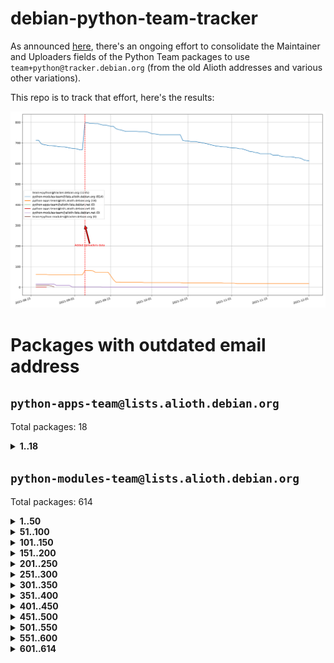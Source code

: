 # debian-python-team-tracker



As announced [here](https://lists.debian.org/debian-python/2021/08/msg00006.html), there's an ongoing effort to consolidate the Maintainer and Uploaders fields of the Python Team packages to use `team+python@tracker.debian.org` (from the old Alioth addresses and various other variations).



This repo is to track that effort, here's the results:



![Python team emails](images/python_team_emails.svg)


# Packages with outdated email address

## `python-apps-team@lists.alioth.debian.org`
Total packages: 18
<details>
<summary><b>1..18</b></summary>


| # | Package | Version |
| --- | --- | --- |
| 1 | [ctop](https://tracker.debian.org/ctop) | 1.0.0-2.1 |
| 2 | [cython](https://tracker.debian.org/cython) | 0.29.14-1 |
| 3 | [db2twitter](https://tracker.debian.org/db2twitter) | 0.6-1.1 |
| 4 | [dodgy](https://tracker.debian.org/dodgy) | 0.1.9-3 |
| 5 | [etm](https://tracker.debian.org/etm) | 3.2.30-1.1 |
| 6 | [firmware-microbit-micropython](https://tracker.debian.org/firmware-microbit-micropython) | 1.0.1-2 |
| 7 | [freealchemist](https://tracker.debian.org/freealchemist) | 0.5-1.1 |
| 8 | [kanboard-cli](https://tracker.debian.org/kanboard-cli) | 0.0.2-1.1 |
| 9 | [lightyears](https://tracker.debian.org/lightyears) | 1.4-2 |
| 10 | [muttdown](https://tracker.debian.org/muttdown) | 0.3.4-1 |
| 11 | [pelican](https://tracker.debian.org/pelican) | 4.0.1+dfsg-1.1 |
| 12 | [pipenv](https://tracker.debian.org/pipenv) | 11.9.0-1.1 |
| 13 | [prospector](https://tracker.debian.org/prospector) | 1.1.7-2 |
| 14 | [pybik](https://tracker.debian.org/pybik) | 3.0-3.1 |
| 15 | [retweet](https://tracker.debian.org/retweet) | 0.10-1.1 |
| 16 | [sen](https://tracker.debian.org/sen) | 0.6.1-0.1 |
| 17 | [sinntp](https://tracker.debian.org/sinntp) | 1.6-1.2 |
| 18 | [smem](https://tracker.debian.org/smem) | 1.5-1.1 |
</details>

## `python-modules-team@lists.alioth.debian.org`
Total packages: 614
<details>
<summary><b>1..50</b></summary>


| # | Package | Version |
| --- | --- | --- |
| 1 | [anorack](https://tracker.debian.org/anorack) | 0.2.7-1 |
| 2 | [anosql](https://tracker.debian.org/anosql) | 1.0.1-1 |
| 3 | [appdirs](https://tracker.debian.org/appdirs) | 1.4.4-1 |
| 4 | [asn1crypto](https://tracker.debian.org/asn1crypto) | 1.4.0-1 |
| 5 | [astral](https://tracker.debian.org/astral) | 1.6.1-2 |
| 6 | [authres](https://tracker.debian.org/authres) | 1.2.0-2 |
| 7 | [automat](https://tracker.debian.org/automat) | 20.2.0-1 |
| 8 | [azure-cosmos-table-python](https://tracker.debian.org/azure-cosmos-table-python) | 1.0.5+git20191025-5 |
| 9 | [bdist-nsi](https://tracker.debian.org/bdist-nsi) | 0.1.5-2 |
| 10 | [behave](https://tracker.debian.org/behave) | 1.2.6-3 |
| 11 | [bernhard](https://tracker.debian.org/bernhard) | 0.2.6-2 |
| 12 | [betamax](https://tracker.debian.org/betamax) | 0.8.1-2 |
| 13 | [bibtexparser](https://tracker.debian.org/bibtexparser) | 1.1.0+ds-3 |
| 14 | [binaryornot](https://tracker.debian.org/binaryornot) | 0.4.4+dfsg-4 |
| 15 | [bitstruct](https://tracker.debian.org/bitstruct) | 8.9.0-1 |
| 16 | [case](https://tracker.debian.org/case) | 1.5.3+dfsg-3 |
| 17 | [cerealizer](https://tracker.debian.org/cerealizer) | 0.8.1-3 |
| 18 | [chardet](https://tracker.debian.org/chardet) | 4.0.0-1 |
| 19 | [chargebee-python](https://tracker.debian.org/chargebee-python) | 1.6.6-1 |
| 20 | [chargebee2-python](https://tracker.debian.org/chargebee2-python) | 2.7.3-1 |
| 21 | [circuits](https://tracker.debian.org/circuits) | 3.1.0+ds1-2 |
| 22 | [codicefiscale](https://tracker.debian.org/codicefiscale) | 0.9+ds0-2 |
| 23 | [colorclass](https://tracker.debian.org/colorclass) | 2.2.0-2.1 |
| 24 | [colorspacious](https://tracker.debian.org/colorspacious) | 1.1.2-2 |
| 25 | [commonmark](https://tracker.debian.org/commonmark) | 0.9.1-3 |
| 26 | [constantly](https://tracker.debian.org/constantly) | 15.1.0-2 |
| 27 | [contextlib2](https://tracker.debian.org/contextlib2) | 0.6.0.post1-1 |
| 28 | [cookiecutter](https://tracker.debian.org/cookiecutter) | 1.7.3-1 |
| 29 | [coreapi](https://tracker.debian.org/coreapi) | 2.3.3-4 |
| 30 | [coreschema](https://tracker.debian.org/coreschema) | 0.0.4-3 |
| 31 | [cov-core](https://tracker.debian.org/cov-core) | 1.15.0-3 |
| 32 | [cppy](https://tracker.debian.org/cppy) | 1.1.0-2 |
| 33 | [cram](https://tracker.debian.org/cram) | 0.7-4 |
| 34 | [cssutils](https://tracker.debian.org/cssutils) | 1.0.2-3 |
| 35 | [d2to1](https://tracker.debian.org/d2to1) | 0.2.12-2 |
| 36 | [deap](https://tracker.debian.org/deap) | 1.3.1-2 |
| 37 | [debiancontributors](https://tracker.debian.org/debiancontributors) | 0.7.8-2 |
| 38 | [devpi-common](https://tracker.debian.org/devpi-common) | 3.2.2-1.1 |
| 39 | [django-ajax-selects](https://tracker.debian.org/django-ajax-selects) | 1.7.0-3 |
| 40 | [django-anymail](https://tracker.debian.org/django-anymail) | 7.1.0-1 |
| 41 | [django-bitfield](https://tracker.debian.org/django-bitfield) | 1.9.6-2 |
| 42 | [django-dirtyfields](https://tracker.debian.org/django-dirtyfields) | 1.3.1-2 |
| 43 | [django-downloadview](https://tracker.debian.org/django-downloadview) | 2.1.1-1 |
| 44 | [django-environ](https://tracker.debian.org/django-environ) | 0.4.4-2 |
| 45 | [django-filter](https://tracker.debian.org/django-filter) | 2.4.0-1 |
| 46 | [django-hvad](https://tracker.debian.org/django-hvad) | 1.8.0-1.1 |
| 47 | [django-impersonate](https://tracker.debian.org/django-impersonate) | 1.5-1 |
| 48 | [django-js-reverse](https://tracker.debian.org/django-js-reverse) | 0.7.3-1.1 |
| 49 | [django-macaddress](https://tracker.debian.org/django-macaddress) | 1.5.0-2 |
| 50 | [django-markupfield](https://tracker.debian.org/django-markupfield) | 2.0.0-1 |
</details>
<details>
<summary><b>51..100</b></summary>

| # | Package | Version |
| --- | --- | --- |
| 51 | [django-memoize](https://tracker.debian.org/django-memoize) | 2.2.0+dfsg-1 |
| 52 | [django-nose](https://tracker.debian.org/django-nose) | 1.4.6-2.1 |
| 53 | [django-notification](https://tracker.debian.org/django-notification) | 1.2.0-3 |
| 54 | [django-organizations](https://tracker.debian.org/django-organizations) | 1.1.2-1 |
| 55 | [django-pagination](https://tracker.debian.org/django-pagination) | 1.0.7-4 |
| 56 | [django-paintstore](https://tracker.debian.org/django-paintstore) | 0.2-4 |
| 57 | [django-picklefield](https://tracker.debian.org/django-picklefield) | 3.0.1-1 |
| 58 | [django-pipeline](https://tracker.debian.org/django-pipeline) | 1.6.14-3 |
| 59 | [django-q](https://tracker.debian.org/django-q) | 1.2.1-1 |
| 60 | [django-recurrence](https://tracker.debian.org/django-recurrence) | 1.10.3-1 |
| 61 | [django-redis-sessions](https://tracker.debian.org/django-redis-sessions) | 0.6.1-2 |
| 62 | [django-simple-redis-admin](https://tracker.debian.org/django-simple-redis-admin) | 1.4.0-2 |
| 63 | [django-stronghold](https://tracker.debian.org/django-stronghold) | 0.3.0+debian-2 |
| 64 | [django-webpack-loader](https://tracker.debian.org/django-webpack-loader) | 0.6.0-2 |
| 65 | [django-websocket-redis](https://tracker.debian.org/django-websocket-redis) | 0.4.7-2 |
| 66 | [django-wkhtmltopdf](https://tracker.debian.org/django-wkhtmltopdf) | 3.3.0-1 |
| 67 | [django-xmlrpc](https://tracker.debian.org/django-xmlrpc) | 0.1.8-2 |
| 68 | [djangorestframework-api-key](https://tracker.debian.org/djangorestframework-api-key) | 2.0.0-2 |
| 69 | [dkimpy](https://tracker.debian.org/dkimpy) | 1.0.5-1 |
| 70 | [dnsdiag](https://tracker.debian.org/dnsdiag) | 1.7.0-1.1 |
| 71 | [dockerpty](https://tracker.debian.org/dockerpty) | 0.4.1-2 |
| 72 | [dominate](https://tracker.debian.org/dominate) | 2.3.1-2 |
| 73 | [drf-generators](https://tracker.debian.org/drf-generators) | 0.5.0-1 |
| 74 | [elasticsearch-curator](https://tracker.debian.org/elasticsearch-curator) | 5.8.1-1 |
| 75 | [entrypoints](https://tracker.debian.org/entrypoints) | 0.3-3 |
| 76 | [enum34](https://tracker.debian.org/enum34) | 1.1.6-4 |
| 77 | [enzyme](https://tracker.debian.org/enzyme) | 0.4.1-2 |
| 78 | [exam](https://tracker.debian.org/exam) | 0.10.5-3 |
| 79 | [factory-boy](https://tracker.debian.org/factory-boy) | 2.11.1-3 |
| 80 | [faker](https://tracker.debian.org/faker) | 0.9.3-0.1 |
| 81 | [fakesleep](https://tracker.debian.org/fakesleep) | 0.1-2 |
| 82 | [fastchunking](https://tracker.debian.org/fastchunking) | 0.0.3-2 |
| 83 | [feedgenerator](https://tracker.debian.org/feedgenerator) | 1.9-2 |
| 84 | [flake8-polyfill](https://tracker.debian.org/flake8-polyfill) | 1.0.2-2 |
| 85 | [flask-api](https://tracker.debian.org/flask-api) | 1.1+dfsg-1.1 |
| 86 | [flask-babelex](https://tracker.debian.org/flask-babelex) | 0.9.4-1 |
| 87 | [flask-bcrypt](https://tracker.debian.org/flask-bcrypt) | 0.7.1-2 |
| 88 | [flask-compress](https://tracker.debian.org/flask-compress) | 1.4.0-3 |
| 89 | [flask-gravatar](https://tracker.debian.org/flask-gravatar) | 0.4.2-2 |
| 90 | [flask-htmlmin](https://tracker.debian.org/flask-htmlmin) | 1.3.2-2 |
| 91 | [flask-ldapconn](https://tracker.debian.org/flask-ldapconn) | 0.7.2-1.1 |
| 92 | [flask-limiter](https://tracker.debian.org/flask-limiter) | 1.0.1-2 |
| 93 | [flask-login](https://tracker.debian.org/flask-login) | 0.5.0-1 |
| 94 | [flask-mail](https://tracker.debian.org/flask-mail) | 0.9.1+dfsg1-1.1 |
| 95 | [flask-mongoengine](https://tracker.debian.org/flask-mongoengine) | 0.9.3-4 |
| 96 | [flask-multistatic](https://tracker.debian.org/flask-multistatic) | 1.0-2 |
| 97 | [flask-paranoid](https://tracker.debian.org/flask-paranoid) | 0.2.0-3.1 |
| 98 | [flask-script](https://tracker.debian.org/flask-script) | 2.0.6-2 |
| 99 | [flask-silk](https://tracker.debian.org/flask-silk) | 0.2-18 |
| 100 | [flask-wtf](https://tracker.debian.org/flask-wtf) | 0.14.3-1 |
</details>
<details>
<summary><b>101..150</b></summary>

| # | Package | Version |
| --- | --- | --- |
| 101 | [flufl.bounce](https://tracker.debian.org/flufl.bounce) | 3.0.1-1 |
| 102 | [flufl.enum](https://tracker.debian.org/flufl.enum) | 4.1.1-3 |
| 103 | [flufl.i18n](https://tracker.debian.org/flufl.i18n) | 3.0.1-1 |
| 104 | [flufl.lock](https://tracker.debian.org/flufl.lock) | 5.0.1-1 |
| 105 | [flufl.password](https://tracker.debian.org/flufl.password) | 1.3-3 |
| 106 | [flufl.testing](https://tracker.debian.org/flufl.testing) | 0.7-2 |
| 107 | [gerritlib](https://tracker.debian.org/gerritlib) | 0.8.0-2 |
| 108 | [gmplot](https://tracker.debian.org/gmplot) | 1.2.0-2 |
| 109 | [gtextfsm](https://tracker.debian.org/gtextfsm) | 1.1.0-2 |
| 110 | [gtts](https://tracker.debian.org/gtts) | 2.0.3-1 |
| 111 | [gtts-token](https://tracker.debian.org/gtts-token) | 1.1.3-1 |
| 112 | [guzzle-sphinx-theme](https://tracker.debian.org/guzzle-sphinx-theme) | 0.7.11-5 |
| 113 | [hachoir](https://tracker.debian.org/hachoir) | 3.1.0+dfsg-3 |
| 114 | [haproxy-log-analysis](https://tracker.debian.org/haproxy-log-analysis) | 2.0~b0-2 |
| 115 | [heapdict](https://tracker.debian.org/heapdict) | 1.0.1-1 |
| 116 | [hiro](https://tracker.debian.org/hiro) | 0.5-2 |
| 117 | [hypothesis-auto](https://tracker.debian.org/hypothesis-auto) | 1.1.4-2 |
| 118 | [importmagic](https://tracker.debian.org/importmagic) | 0.1.7-2 |
| 119 | [inflection](https://tracker.debian.org/inflection) | 0.3.1-2 |
| 120 | [isodate](https://tracker.debian.org/isodate) | 0.6.0-2 |
| 121 | [jaraco.itertools](https://tracker.debian.org/jaraco.itertools) | 2.0.1-4 |
| 122 | [javaproperties](https://tracker.debian.org/javaproperties) | 0.7.0-1 |
| 123 | [jpylyzer](https://tracker.debian.org/jpylyzer) | 2.0.0-3 |
| 124 | [json-tricks](https://tracker.debian.org/json-tricks) | 3.11.0-2 |
| 125 | [jsonhyperschema-codec](https://tracker.debian.org/jsonhyperschema-codec) | 1.0.3-2 |
| 126 | [junos-eznc](https://tracker.debian.org/junos-eznc) | 2.1.7-3 |
| 127 | [jupyter-sphinx-theme](https://tracker.debian.org/jupyter-sphinx-theme) | 0.0.6+ds1-10 |
| 128 | [kitchen](https://tracker.debian.org/kitchen) | 1.2.6-2 |
| 129 | [kivy](https://tracker.debian.org/kivy) | 1.11.0-2 |
| 130 | [lazr.delegates](https://tracker.debian.org/lazr.delegates) | 2.0.3-2 |
| 131 | [lazr.smtptest](https://tracker.debian.org/lazr.smtptest) | 2.0.3-2 |
| 132 | [lexicon](https://tracker.debian.org/lexicon) | 3.3.17-1 |
| 133 | [libthumbor](https://tracker.debian.org/libthumbor) | 1.3.3-2 |
| 134 | [logilab-constraint](https://tracker.debian.org/logilab-constraint) | 0.6.0-2 |
| 135 | [mako](https://tracker.debian.org/mako) | 1.1.3+ds1-2 |
| 136 | [manuel](https://tracker.debian.org/manuel) | 1.10.1-2 |
| 137 | [markupsafe](https://tracker.debian.org/markupsafe) | 1.1.1-1 |
| 138 | [mercurial-extension-utils](https://tracker.debian.org/mercurial-extension-utils) | 1.5.1-1 |
| 139 | [mercurial-extension-utils](https://tracker.debian.org/mercurial-extension-utils) | 1.5.1-3 |
| 140 | [mercurial-keyring](https://tracker.debian.org/mercurial-keyring) | 1.3.1-3 |
| 141 | [microsoft-authentication-extensions-for-python](https://tracker.debian.org/microsoft-authentication-extensions-for-python) | 0.3.0-1 |
| 142 | [milksnake](https://tracker.debian.org/milksnake) | 0.1.5-1 |
| 143 | [mimerender](https://tracker.debian.org/mimerender) | 0.6.0-2 |
| 144 | [mmllib](https://tracker.debian.org/mmllib) | 0.3.0.post1-2 |
| 145 | [mockldap](https://tracker.debian.org/mockldap) | 0.3.0-4 |
| 146 | [modernize](https://tracker.debian.org/modernize) | 0.7-2 |
| 147 | [moksha.common](https://tracker.debian.org/moksha.common) | 1.2.5-4 |
| 148 | [mrtparse](https://tracker.debian.org/mrtparse) | 1.6-2 |
| 149 | [musicbrainzngs](https://tracker.debian.org/musicbrainzngs) | 0.7.1-2 |
| 150 | [mutagen](https://tracker.debian.org/mutagen) | 1.45.1-2 |
</details>
<details>
<summary><b>151..200</b></summary>

| # | Package | Version |
| --- | --- | --- |
| 151 | [mwic](https://tracker.debian.org/mwic) | 0.7.8-1 |
| 152 | [mysql-connector-python](https://tracker.debian.org/mysql-connector-python) | 8.0.15-2 |
| 153 | [nb2plots](https://tracker.debian.org/nb2plots) | 0.6-2 |
| 154 | [netmiko](https://tracker.debian.org/netmiko) | 2.4.2-1 |
| 155 | [networkx](https://tracker.debian.org/networkx) | 2.5+ds-2 |
| 156 | [nose](https://tracker.debian.org/nose) | 1.3.7-6 |
| 157 | [nose2](https://tracker.debian.org/nose2) | 0.9.2-1 |
| 158 | [nose2-cov](https://tracker.debian.org/nose2-cov) | 1.0a4-3 |
| 159 | [ntplib](https://tracker.debian.org/ntplib) | 0.3.3-2 |
| 160 | [numpy-stl](https://tracker.debian.org/numpy-stl) | 2.9.0-1 |
| 161 | [numpydoc](https://tracker.debian.org/numpydoc) | 1.1.0-3 |
| 162 | [obsub](https://tracker.debian.org/obsub) | 0.2-4 |
| 163 | [okasha](https://tracker.debian.org/okasha) | 0.2.4-4 |
| 164 | [overpass](https://tracker.debian.org/overpass) | 0.7-1 |
| 165 | [pastescript](https://tracker.debian.org/pastescript) | 2.0.2-4 |
| 166 | [pcapy](https://tracker.debian.org/pcapy) | 0.11.4-2 |
| 167 | [pdfkit](https://tracker.debian.org/pdfkit) | 0.6.1-2 |
| 168 | [pep8](https://tracker.debian.org/pep8) | 1.7.1-9 |
| 169 | [pep8-naming](https://tracker.debian.org/pep8-naming) | 0.10.0-1 |
| 170 | [pg8000](https://tracker.debian.org/pg8000) | 1.10.6-2 |
| 171 | [pidcat](https://tracker.debian.org/pidcat) | 2.1.0-4 |
| 172 | [pilkit](https://tracker.debian.org/pilkit) | 2.0-3 |
| 173 | [plastex](https://tracker.debian.org/plastex) | 2.1-2 |
| 174 | [ply](https://tracker.debian.org/ply) | 3.11-4 |
| 175 | [portio](https://tracker.debian.org/portio) | 0.5-4 |
| 176 | [postgresfixture](https://tracker.debian.org/postgresfixture) | 0.4.2-1 |
| 177 | [power](https://tracker.debian.org/power) | 1.4+dfsg-4 |
| 178 | [pprintpp](https://tracker.debian.org/pprintpp) | 0.4.0-2 |
| 179 | [preggy](https://tracker.debian.org/preggy) | 1.4.4-1 |
| 180 | [prettytable](https://tracker.debian.org/prettytable) | 0.7.2-5 |
| 181 | [proxmoxer](https://tracker.debian.org/proxmoxer) | 1.0.3-2 |
| 182 | [ptable](https://tracker.debian.org/ptable) | 0.9.2-2 |
| 183 | [py-macaroon-bakery](https://tracker.debian.org/py-macaroon-bakery) | 1.3.1-1 |
| 184 | [py-radix](https://tracker.debian.org/py-radix) | 0.10.0-3 |
| 185 | [py3dns](https://tracker.debian.org/py3dns) | 3.2.1-1 |
| 186 | [pyasn1](https://tracker.debian.org/pyasn1) | 0.4.8-1 |
| 187 | [pybindgen](https://tracker.debian.org/pybindgen) | 0.20.0+dfsg1-2 |
| 188 | [pycairo](https://tracker.debian.org/pycairo) | 1.16.2-3 |
| 189 | [pycairo](https://tracker.debian.org/pycairo) | 1.16.2-4 |
| 190 | [pycallgraph](https://tracker.debian.org/pycallgraph) | 1.1.3-1.2 |
| 191 | [pycifrw](https://tracker.debian.org/pycifrw) | 4.4-2 |
| 192 | [pyclamd](https://tracker.debian.org/pyclamd) | 0.4.0-2 |
| 193 | [pycodestyle](https://tracker.debian.org/pycodestyle) | 2.6.0-1 |
| 194 | [pycparser](https://tracker.debian.org/pycparser) | 2.20-3 |
| 195 | [pycxx](https://tracker.debian.org/pycxx) | 7.1.4-0.2 |
| 196 | [pydbus](https://tracker.debian.org/pydbus) | 0.6.0-4 |
| 197 | [pydenticon](https://tracker.debian.org/pydenticon) | 0.3.1-2 |
| 198 | [pydispatcher](https://tracker.debian.org/pydispatcher) | 2.0.5-2 |
| 199 | [pydle](https://tracker.debian.org/pydle) | 0.9.4-2 |
| 200 | [pyeapi](https://tracker.debian.org/pyeapi) | 0.8.1-2 |
</details>
<details>
<summary><b>201..250</b></summary>

| # | Package | Version |
| --- | --- | --- |
| 201 | [pyee](https://tracker.debian.org/pyee) | 7.0.2-1 |
| 202 | [pyenchant](https://tracker.debian.org/pyenchant) | 3.2.0-1 |
| 203 | [pyfg](https://tracker.debian.org/pyfg) | 0.50-2 |
| 204 | [pyfiglet](https://tracker.debian.org/pyfiglet) | 0.8.0+dfsg-1 |
| 205 | [pyfribidi](https://tracker.debian.org/pyfribidi) | 0.12.0+repack-7 |
| 206 | [pygame](https://tracker.debian.org/pygame) | 1.9.6+dfsg-2 |
| 207 | [pygeoif](https://tracker.debian.org/pygeoif) | 0.7-2 |
| 208 | [pygments](https://tracker.debian.org/pygments) | 2.3.1+dfsg-3 |
| 209 | [pygtail](https://tracker.debian.org/pygtail) | 0.6.1-2 |
| 210 | [pygtkspellcheck](https://tracker.debian.org/pygtkspellcheck) | 4.0.5-2 |
| 211 | [pyhamcrest](https://tracker.debian.org/pyhamcrest) | 1.9.0-3 |
| 212 | [pyinotify](https://tracker.debian.org/pyinotify) | 0.9.6-1.3 |
| 213 | [pyiosxr](https://tracker.debian.org/pyiosxr) | 0.52-1.1 |
| 214 | [pyjavaproperties](https://tracker.debian.org/pyjavaproperties) | 0.7-2 |
| 215 | [pyjokes](https://tracker.debian.org/pyjokes) | 0.5.0-3 |
| 216 | [pykcs11](https://tracker.debian.org/pykcs11) | 1.5.10-1 |
| 217 | [pylama](https://tracker.debian.org/pylama) | 7.4.3-3 |
| 218 | [pylibmc](https://tracker.debian.org/pylibmc) | 1.5.2-3 |
| 219 | [pylint-celery](https://tracker.debian.org/pylint-celery) | 0.3-5 |
| 220 | [pylint-common](https://tracker.debian.org/pylint-common) | 0.2.5-4 |
| 221 | [pylint-django](https://tracker.debian.org/pylint-django) | 2.0.13-1 |
| 222 | [pylint-flask](https://tracker.debian.org/pylint-flask) | 0.5-4 |
| 223 | [pylint-plugin-utils](https://tracker.debian.org/pylint-plugin-utils) | 0.6-1 |
| 224 | [pymacs](https://tracker.debian.org/pymacs) | 0.25-3 |
| 225 | [pymodbus](https://tracker.debian.org/pymodbus) | 2.1.0+dfsg-2 |
| 226 | [pynag](https://tracker.debian.org/pynag) | 1.1.2+dfsg-2 |
| 227 | [pynliner](https://tracker.debian.org/pynliner) | 0.8.0-2 |
| 228 | [pyopengl](https://tracker.debian.org/pyopengl) | 3.1.5+dfsg-1 |
| 229 | [pyparsing](https://tracker.debian.org/pyparsing) | 2.4.7-1 |
| 230 | [pyphen](https://tracker.debian.org/pyphen) | 0.9.5-3 |
| 231 | [pyprind](https://tracker.debian.org/pyprind) | 2.11.2-2 |
| 232 | [pyquery](https://tracker.debian.org/pyquery) | 1.2.9-4 |
| 233 | [pyrad](https://tracker.debian.org/pyrad) | 2.1-2 |
| 234 | [pyrsistent](https://tracker.debian.org/pyrsistent) | 0.15.5-1 |
| 235 | [pysimplesoap](https://tracker.debian.org/pysimplesoap) | 1.16.2-3 |
| 236 | [pysmi](https://tracker.debian.org/pysmi) | 0.3.2-2 |
| 237 | [pysodium](https://tracker.debian.org/pysodium) | 0.7.0-2 |
| 238 | [pyspf](https://tracker.debian.org/pyspf) | 2.0.14-2 |
| 239 | [pysrt](https://tracker.debian.org/pysrt) | 1.0.1-2 |
| 240 | [pyssim](https://tracker.debian.org/pyssim) | 0.2-2 |
| 241 | [pytaglib](https://tracker.debian.org/pytaglib) | 0.3.6+dfsg-2 |
| 242 | [pytds](https://tracker.debian.org/pytds) | 1.10.0-1 |
| 243 | [pytest-arraydiff](https://tracker.debian.org/pytest-arraydiff) | 0.3-1 |
| 244 | [pytest-bdd](https://tracker.debian.org/pytest-bdd) | 3.2.1-1 |
| 245 | [pytest-cookies](https://tracker.debian.org/pytest-cookies) | 0.4.0-1 |
| 246 | [pytest-django](https://tracker.debian.org/pytest-django) | 3.5.1-1 |
| 247 | [pytest-expect](https://tracker.debian.org/pytest-expect) | 1.1.0-2 |
| 248 | [pytest-forked](https://tracker.debian.org/pytest-forked) | 1.3.0-1 |
| 249 | [pytest-httpbin](https://tracker.debian.org/pytest-httpbin) | 1.0.0-2 |
| 250 | [pytest-instafail](https://tracker.debian.org/pytest-instafail) | 0.4.2-1 |
</details>
<details>
<summary><b>251..300</b></summary>

| # | Package | Version |
| --- | --- | --- |
| 251 | [pytest-remotedata](https://tracker.debian.org/pytest-remotedata) | 0.3.2-1 |
| 252 | [pytest-runner](https://tracker.debian.org/pytest-runner) | 2.11.1-1.2 |
| 253 | [pytest-sugar](https://tracker.debian.org/pytest-sugar) | 0.9.4-1 |
| 254 | [pytest-tornado](https://tracker.debian.org/pytest-tornado) | 0.8.1-1 |
| 255 | [pytest-vcr](https://tracker.debian.org/pytest-vcr) | 1.0.2-2 |
| 256 | [python-activipy](https://tracker.debian.org/python-activipy) | 0.1-7 |
| 257 | [python-adal](https://tracker.debian.org/python-adal) | 1.2.2-1 |
| 258 | [python-agate-excel](https://tracker.debian.org/python-agate-excel) | 0.2.3-1 |
| 259 | [python-aiohttp-session](https://tracker.debian.org/python-aiohttp-session) | 2.9.0-2 |
| 260 | [python-aioinflux](https://tracker.debian.org/python-aioinflux) | 0.9.0-2 |
| 261 | [python-aiomeasures](https://tracker.debian.org/python-aiomeasures) | 0.5.14-3 |
| 262 | [python-amqplib](https://tracker.debian.org/python-amqplib) | 1.0.2-2 |
| 263 | [python-apptools](https://tracker.debian.org/python-apptools) | 4.5.0-1.1 |
| 264 | [python-aptly](https://tracker.debian.org/python-aptly) | 0.12.10-2 |
| 265 | [python-args](https://tracker.debian.org/python-args) | 0.1.0-3 |
| 266 | [python-arpy](https://tracker.debian.org/python-arpy) | 1.1.1-4 |
| 267 | [python-astor](https://tracker.debian.org/python-astor) | 0.8.1-1 |
| 268 | [python-base58](https://tracker.debian.org/python-base58) | 1.0.3-1.1 |
| 269 | [python-bcdoc](https://tracker.debian.org/python-bcdoc) | 0.16.0-2 |
| 270 | [python-bioblend](https://tracker.debian.org/python-bioblend) | 0.7.0-3 |
| 271 | [python-bitbucket-api](https://tracker.debian.org/python-bitbucket-api) | 0.5.0-3 |
| 272 | [python-box](https://tracker.debian.org/python-box) | 3.4.6-2 |
| 273 | [python-btrees](https://tracker.debian.org/python-btrees) | 4.3.1-2 |
| 274 | [python-cachecontrol](https://tracker.debian.org/python-cachecontrol) | 0.12.6-1 |
| 275 | [python-can](https://tracker.debian.org/python-can) | 3.3.2.final~github-2 |
| 276 | [python-cement](https://tracker.debian.org/python-cement) | 2.10.0-2 |
| 277 | [python-cerberus](https://tracker.debian.org/python-cerberus) | 1.3.2-1 |
| 278 | [python-click-log](https://tracker.debian.org/python-click-log) | 0.2.1-2 |
| 279 | [python-clint](https://tracker.debian.org/python-clint) | 0.5.1-3 |
| 280 | [python-cluster](https://tracker.debian.org/python-cluster) | 1.3.3-3 |
| 281 | [python-cmarkgfm](https://tracker.debian.org/python-cmarkgfm) | 0.4.2-1 |
| 282 | [python-coloredlogs](https://tracker.debian.org/python-coloredlogs) | 7.3-2 |
| 283 | [python-colour](https://tracker.debian.org/python-colour) | 0.1.5-2 |
| 284 | [python-commentjson](https://tracker.debian.org/python-commentjson) | 0.8.3-2 |
| 285 | [python-consul](https://tracker.debian.org/python-consul) | 0.7.1-1.1 |
| 286 | [python-cookies](https://tracker.debian.org/python-cookies) | 2.2.1-3 |
| 287 | [python-cpuinfo](https://tracker.debian.org/python-cpuinfo) | 5.0.0-2 |
| 288 | [python-crcmod](https://tracker.debian.org/python-crcmod) | 1.7+dfsg-2 |
| 289 | [python-cs](https://tracker.debian.org/python-cs) | 2.7.1-1 |
| 290 | [python-cssselect2](https://tracker.debian.org/python-cssselect2) | 0.3.0-1 |
| 291 | [python-dbfread](https://tracker.debian.org/python-dbfread) | 2.0.7-3 |
| 292 | [python-decorator](https://tracker.debian.org/python-decorator) | 4.4.2-2 |
| 293 | [python-demjson](https://tracker.debian.org/python-demjson) | 2.2.4-5 |
| 294 | [python-diaspy](https://tracker.debian.org/python-diaspy) | 0.6.0-2 |
| 295 | [python-dict2xml](https://tracker.debian.org/python-dict2xml) | 1.7.0-1 |
| 296 | [python-dictobj](https://tracker.debian.org/python-dictobj) | 0.4-4 |
| 297 | [python-distro](https://tracker.debian.org/python-distro) | 1.5.0-1 |
| 298 | [python-distutils-extra](https://tracker.debian.org/python-distutils-extra) | 2.45 |
| 299 | [python-django-casclient](https://tracker.debian.org/python-django-casclient) | 1.5.3-1 |
| 300 | [python-django-dbconn-retry](https://tracker.debian.org/python-django-dbconn-retry) | 0.1.5-1.1 |
</details>
<details>
<summary><b>301..350</b></summary>

| # | Package | Version |
| --- | --- | --- |
| 301 | [python-django-etcd-settings](https://tracker.debian.org/python-django-etcd-settings) | 0.1.13+dfsg-3 |
| 302 | [python-django-gravatar2](https://tracker.debian.org/python-django-gravatar2) | 1.4.4-2 |
| 303 | [python-django-jsonfield](https://tracker.debian.org/python-django-jsonfield) | 1.4.0-2 |
| 304 | [python-django-push-notifications](https://tracker.debian.org/python-django-push-notifications) | 1.4.1-1 |
| 305 | [python-django-simple-history](https://tracker.debian.org/python-django-simple-history) | 2.7.0-1.1 |
| 306 | [python-django-split-settings](https://tracker.debian.org/python-django-split-settings) | 0.3.0-2 |
| 307 | [python-dnslib](https://tracker.debian.org/python-dnslib) | 0.9.14-1 |
| 308 | [python-docutils](https://tracker.debian.org/python-docutils) | 0.16+dfsg-2 |
| 309 | [python-doubleratchet](https://tracker.debian.org/python-doubleratchet) | 0.6.0-2 |
| 310 | [python-dpkt](https://tracker.debian.org/python-dpkt) | 1.9.2-2 |
| 311 | [python-easywebdav](https://tracker.debian.org/python-easywebdav) | 1.2.0-8 |
| 312 | [python-envisage](https://tracker.debian.org/python-envisage) | 4.9.0-2.1 |
| 313 | [python-envparse](https://tracker.debian.org/python-envparse) | 0.2.0-2 |
| 314 | [python-envs](https://tracker.debian.org/python-envs) | 1.2.6-1.1 |
| 315 | [python-epc](https://tracker.debian.org/python-epc) | 0.0.5-3 |
| 316 | [python-etcd](https://tracker.debian.org/python-etcd) | 0.4.5-2 |
| 317 | [python-ethtool](https://tracker.debian.org/python-ethtool) | 0.14-3 |
| 318 | [python-ewmh](https://tracker.debian.org/python-ewmh) | 0.1.6-2 |
| 319 | [python-exchangelib](https://tracker.debian.org/python-exchangelib) | 3.2.0-1 |
| 320 | [python-exotel](https://tracker.debian.org/python-exotel) | 0.1.5-2 |
| 321 | [python-fastimport](https://tracker.debian.org/python-fastimport) | 0.9.8-5 |
| 322 | [python-feather-format](https://tracker.debian.org/python-feather-format) | 0.3.1+dfsg1-4 |
| 323 | [python-flaky](https://tracker.debian.org/python-flaky) | 3.7.0-1 |
| 324 | [python-flask-marshmallow](https://tracker.debian.org/python-flask-marshmallow) | 0.10.1-4 |
| 325 | [python-flask-seeder](https://tracker.debian.org/python-flask-seeder) | 0.1~a2-2 |
| 326 | [python-ftputil](https://tracker.debian.org/python-ftputil) | 3.4-3 |
| 327 | [python-genty](https://tracker.debian.org/python-genty) | 1.3.2-1 |
| 328 | [python-geoip](https://tracker.debian.org/python-geoip) | 1.3.2-3 |
| 329 | [python-geoip2](https://tracker.debian.org/python-geoip2) | 2.9.0+dfsg1-2 |
| 330 | [python-getdns](https://tracker.debian.org/python-getdns) | 1.0.0~b1-2 |
| 331 | [python-gflags](https://tracker.debian.org/python-gflags) | 1.5.1-7 |
| 332 | [python-glob2](https://tracker.debian.org/python-glob2) | 0.5-3 |
| 333 | [python-guizero](https://tracker.debian.org/python-guizero) | 1.1.0+dfsg1-2 |
| 334 | [python-hashids](https://tracker.debian.org/python-hashids) | 1.3.1-1 |
| 335 | [python-hidapi](https://tracker.debian.org/python-hidapi) | 0.9.0.post3-2 |
| 336 | [python-hiredis](https://tracker.debian.org/python-hiredis) | 1.0.1-1 |
| 337 | [python-hpilo](https://tracker.debian.org/python-hpilo) | 4.3-3 |
| 338 | [python-html2text](https://tracker.debian.org/python-html2text) | 2020.1.16-1 |
| 339 | [python-http-parser](https://tracker.debian.org/python-http-parser) | 0.9.0-1 |
| 340 | [python-httptools](https://tracker.debian.org/python-httptools) | 0.1.1-1 |
| 341 | [python-icalendar](https://tracker.debian.org/python-icalendar) | 4.0.3-4 |
| 342 | [python-idna](https://tracker.debian.org/python-idna) | 2.10-1 |
| 343 | [python-iniparse](https://tracker.debian.org/python-iniparse) | 0.4-3 |
| 344 | [python-ipaddr](https://tracker.debian.org/python-ipaddr) | 2.2.0-4 |
| 345 | [python-ipaddress](https://tracker.debian.org/python-ipaddress) | 1.0.23-1 |
| 346 | [python-ipfix](https://tracker.debian.org/python-ipfix) | 0.9.7-2 |
| 347 | [python-irodsclient](https://tracker.debian.org/python-irodsclient) | 0.8.1-2 |
| 348 | [python-isc-dhcp-leases](https://tracker.debian.org/python-isc-dhcp-leases) | 0.9.1-2 |
| 349 | [python-iso3166](https://tracker.debian.org/python-iso3166) | 0.8.git20170319-2 |
| 350 | [python-isoweek](https://tracker.debian.org/python-isoweek) | 1.3.3-3 |
</details>
<details>
<summary><b>351..400</b></summary>

| # | Package | Version |
| --- | --- | --- |
| 351 | [python-jmespath](https://tracker.debian.org/python-jmespath) | 0.10.0-1 |
| 352 | [python-jsonrpc](https://tracker.debian.org/python-jsonrpc) | 1.13.0-1 |
| 353 | [python-junit-xml](https://tracker.debian.org/python-junit-xml) | 1.9-1 |
| 354 | [python-kanboard](https://tracker.debian.org/python-kanboard) | 1.0.1-1.1 |
| 355 | [python-keyring](https://tracker.debian.org/python-keyring) | 18.0.1-2 |
| 356 | [python-langdetect](https://tracker.debian.org/python-langdetect) | 1.0.7-4 |
| 357 | [python-ldap](https://tracker.debian.org/python-ldap) | 3.2.0-4 |
| 358 | [python-ldapdomaindump](https://tracker.debian.org/python-ldapdomaindump) | 0.9.3-1 |
| 359 | [python-libguess](https://tracker.debian.org/python-libguess) | 1.1-4 |
| 360 | [python-logfury](https://tracker.debian.org/python-logfury) | 0.1.2-4 |
| 361 | [python-lupa](https://tracker.debian.org/python-lupa) | 1.9+dfsg-1 |
| 362 | [python-mailer](https://tracker.debian.org/python-mailer) | 0.8.1-4 |
| 363 | [python-mastodon](https://tracker.debian.org/python-mastodon) | 1.5.1-1 |
| 364 | [python-mbed-host-tests](https://tracker.debian.org/python-mbed-host-tests) | 1.4.4-3 |
| 365 | [python-mbed-ls](https://tracker.debian.org/python-mbed-ls) | 1.6.2+dfsg-3 |
| 366 | [python-mccabe](https://tracker.debian.org/python-mccabe) | 0.6.1-3 |
| 367 | [python-measurement](https://tracker.debian.org/python-measurement) | 2.0.1-2 |
| 368 | [python-mechanize](https://tracker.debian.org/python-mechanize) | 1:0.4.5-2 |
| 369 | [python-meld3](https://tracker.debian.org/python-meld3) | 1.0.2-3 |
| 370 | [python-mnemonic](https://tracker.debian.org/python-mnemonic) | 0.19-1 |
| 371 | [python-model-mommy](https://tracker.debian.org/python-model-mommy) | 1.6.0-2 |
| 372 | [python-morris](https://tracker.debian.org/python-morris) | 1.2-2 |
| 373 | [python-mpegdash](https://tracker.debian.org/python-mpegdash) | 0.2.0-1 |
| 374 | [python-msrestazure](https://tracker.debian.org/python-msrestazure) | 0.6.2-1 |
| 375 | [python-multidict](https://tracker.debian.org/python-multidict) | 5.1.0-1 |
| 376 | [python-munch](https://tracker.debian.org/python-munch) | 2.3.2-2 |
| 377 | [python-murmurhash](https://tracker.debian.org/python-murmurhash) | 1.0.2-1 |
| 378 | [python-nacl](https://tracker.debian.org/python-nacl) | 1.4.0-1 |
| 379 | [python-nine](https://tracker.debian.org/python-nine) | 1.1.0-1 |
| 380 | [python-noise](https://tracker.debian.org/python-noise) | 1.2.3-3 |
| 381 | [python-notify2](https://tracker.debian.org/python-notify2) | 0.3-4 |
| 382 | [python-ntlm-auth](https://tracker.debian.org/python-ntlm-auth) | 1.4.0-1 |
| 383 | [python-oauth](https://tracker.debian.org/python-oauth) | 1.0.1-6 |
| 384 | [python-odf](https://tracker.debian.org/python-odf) | 1.4.1-1 |
| 385 | [python-offtrac](https://tracker.debian.org/python-offtrac) | 0.1.0-2.1 |
| 386 | [python-ofxclient](https://tracker.debian.org/python-ofxclient) | 2.0.4-2 |
| 387 | [python-opcua](https://tracker.debian.org/python-opcua) | 0.98.11-1 |
| 388 | [python-openid-cla](https://tracker.debian.org/python-openid-cla) | 1.2-2 |
| 389 | [python-openid-teams](https://tracker.debian.org/python-openid-teams) | 1.2-2 |
| 390 | [python-openidc-client](https://tracker.debian.org/python-openidc-client) | 0.6.0-1.1 |
| 391 | [python-opentimestamps](https://tracker.debian.org/python-opentimestamps) | 0.4.1-1 |
| 392 | [python-padme](https://tracker.debian.org/python-padme) | 1.1.1-3 |
| 393 | [python-pampy](https://tracker.debian.org/python-pampy) | 1.8.4-2 |
| 394 | [python-pamqp](https://tracker.debian.org/python-pamqp) | 2.3.0-2 |
| 395 | [python-parse-type](https://tracker.debian.org/python-parse-type) | 0.3.4-3 |
| 396 | [python-path-and-address](https://tracker.debian.org/python-path-and-address) | 2.0.1-2 |
| 397 | [python-pathtools](https://tracker.debian.org/python-pathtools) | 0.1.2-4 |
| 398 | [python-paypal](https://tracker.debian.org/python-paypal) | 1.2.5-3 |
| 399 | [python-peakutils](https://tracker.debian.org/python-peakutils) | 1.3.3+ds-2 |
| 400 | [python-pem](https://tracker.debian.org/python-pem) | 19.1.0-1 |
</details>
<details>
<summary><b>401..450</b></summary>

| # | Package | Version |
| --- | --- | --- |
| 401 | [python-persistent](https://tracker.debian.org/python-persistent) | 4.6.4-0.2 |
| 402 | [python-pex](https://tracker.debian.org/python-pex) | 1.1.14-3.1 |
| 403 | [python-pgbouncer](https://tracker.debian.org/python-pgbouncer) | 0.0.9-3 |
| 404 | [python-pgpdump](https://tracker.debian.org/python-pgpdump) | 1.5-2 |
| 405 | [python-pgspecial](https://tracker.debian.org/python-pgspecial) | 1.11.10+dfsg1-1 |
| 406 | [python-phonenumbers](https://tracker.debian.org/python-phonenumbers) | 8.12.1-1 |
| 407 | [python-picklable-itertools](https://tracker.debian.org/python-picklable-itertools) | 0.1.1-3 |
| 408 | [python-pika](https://tracker.debian.org/python-pika) | 0.11.0-5 |
| 409 | [python-plac](https://tracker.debian.org/python-plac) | 0.9.6-1.1 |
| 410 | [python-plaster](https://tracker.debian.org/python-plaster) | 1.0-2 |
| 411 | [python-plaster-pastedeploy](https://tracker.debian.org/python-plaster-pastedeploy) | 0.5-3 |
| 412 | [python-prctl](https://tracker.debian.org/python-prctl) | 1.7-2 |
| 413 | [python-preshed](https://tracker.debian.org/python-preshed) | 3.0.2-1 |
| 414 | [python-pretend](https://tracker.debian.org/python-pretend) | 1.0.9-1 |
| 415 | [python-prettylog](https://tracker.debian.org/python-prettylog) | 0.1.0-2 |
| 416 | [python-priority](https://tracker.debian.org/python-priority) | 1.3.0-3 |
| 417 | [python-progress](https://tracker.debian.org/python-progress) | 1.5-1 |
| 418 | [python-progressbar](https://tracker.debian.org/python-progressbar) | 2.5-2 |
| 419 | [python-protego](https://tracker.debian.org/python-protego) | 0.1.16+dfsg-2 |
| 420 | [python-prov](https://tracker.debian.org/python-prov) | 1.5.2-2 |
| 421 | [python-pskc](https://tracker.debian.org/python-pskc) | 1.1-3 |
| 422 | [python-publicsuffix2](https://tracker.debian.org/python-publicsuffix2) | 2.20191221-2 |
| 423 | [python-py-zipkin](https://tracker.debian.org/python-py-zipkin) | 0.15.0-1.1 |
| 424 | [python-pyasn1-modules](https://tracker.debian.org/python-pyasn1-modules) | 0.2.1-1 |
| 425 | [python-pyface](https://tracker.debian.org/python-pyface) | 6.1.2-2 |
| 426 | [python-pyftpdlib](https://tracker.debian.org/python-pyftpdlib) | 1.5.4-2 |
| 427 | [python-pygerrit2](https://tracker.debian.org/python-pygerrit2) | 2.0.4-2 |
| 428 | [python-pygtrie](https://tracker.debian.org/python-pygtrie) | 2.2-1.1 |
| 429 | [python-pypump](https://tracker.debian.org/python-pypump) | 0.7-3 |
| 430 | [python-pysnmp4-apps](https://tracker.debian.org/python-pysnmp4-apps) | 0.3.2-2.2 |
| 431 | [python-pysnmp4-mibs](https://tracker.debian.org/python-pysnmp4-mibs) | 0.1.3-3 |
| 432 | [python-pytest-benchmark](https://tracker.debian.org/python-pytest-benchmark) | 3.2.2-2 |
| 433 | [python-pyvmomi](https://tracker.debian.org/python-pyvmomi) | 6.7.1-3 |
| 434 | [python-qtpy](https://tracker.debian.org/python-qtpy) | 1.9.0-3 |
| 435 | [python-rarfile](https://tracker.debian.org/python-rarfile) | 3.1-1 |
| 436 | [python-ratelimiter](https://tracker.debian.org/python-ratelimiter) | 1.2.0.post0-1 |
| 437 | [python-redisearch-py](https://tracker.debian.org/python-redisearch-py) | 1.0.0-1 |
| 438 | [python-releases](https://tracker.debian.org/python-releases) | 1.6.3-1 |
| 439 | [python-repoze.lru](https://tracker.debian.org/python-repoze.lru) | 0.7-2 |
| 440 | [python-repoze.sphinx.autointerface](https://tracker.debian.org/python-repoze.sphinx.autointerface) | 0.8-0.2 |
| 441 | [python-repoze.tm2](https://tracker.debian.org/python-repoze.tm2) | 2.0-2 |
| 442 | [python-requests-cache](https://tracker.debian.org/python-requests-cache) | 0.5.2-1 |
| 443 | [python-requests-ntlm](https://tracker.debian.org/python-requests-ntlm) | 1.1.0-1.1 |
| 444 | [python-requirements-detector](https://tracker.debian.org/python-requirements-detector) | 0.6-2 |
| 445 | [python-restless](https://tracker.debian.org/python-restless) | 2.1.1-2 |
| 446 | [python-roman](https://tracker.debian.org/python-roman) | 2.0.0-4 |
| 447 | [python-rpaths](https://tracker.debian.org/python-rpaths) | 0.13-1.1 |
| 448 | [python-rply](https://tracker.debian.org/python-rply) | 0.7.7-2 |
| 449 | [python-schedutils](https://tracker.debian.org/python-schedutils) | 0.6-2.1 |
| 450 | [python-schema](https://tracker.debian.org/python-schema) | 0.6.7-3 |
</details>
<details>
<summary><b>451..500</b></summary>

| # | Package | Version |
| --- | --- | --- |
| 451 | [python-schroot](https://tracker.debian.org/python-schroot) | 0.4-4 |
| 452 | [python-scp](https://tracker.debian.org/python-scp) | 0.13.0-2 |
| 453 | [python-scrapy-djangoitem](https://tracker.debian.org/python-scrapy-djangoitem) | 1.1.1-4 |
| 454 | [python-scripttest](https://tracker.debian.org/python-scripttest) | 1.3-3 |
| 455 | [python-scruffy](https://tracker.debian.org/python-scruffy) | 0.3.3-2 |
| 456 | [python-sdnotify](https://tracker.debian.org/python-sdnotify) | 0.3.1-2 |
| 457 | [python-serverfiles](https://tracker.debian.org/python-serverfiles) | 0.3.0-1 |
| 458 | [python-service-identity](https://tracker.debian.org/python-service-identity) | 18.1.0-6 |
| 459 | [python-sexpdata](https://tracker.debian.org/python-sexpdata) | 0.0.3-2 |
| 460 | [python-shade](https://tracker.debian.org/python-shade) | 1.30.0-3 |
| 461 | [python-shellescape](https://tracker.debian.org/python-shellescape) | 3.4.1-4 |
| 462 | [python-simpy](https://tracker.debian.org/python-simpy) | 2.3.1+dfsg-2 |
| 463 | [python-simpy3](https://tracker.debian.org/python-simpy3) | 3.0.11-2 |
| 464 | [python-slimmer](https://tracker.debian.org/python-slimmer) | 0.1.30-8 |
| 465 | [python-slugify](https://tracker.debian.org/python-slugify) | 4.0.0-1 |
| 466 | [python-smstrade](https://tracker.debian.org/python-smstrade) | 0.2.4-6 |
| 467 | [python-socketpool](https://tracker.debian.org/python-socketpool) | 0.5.3-5 |
| 468 | [python-sparkpost](https://tracker.debian.org/python-sparkpost) | 1.3.7-2 |
| 469 | [python-sphinx-issues](https://tracker.debian.org/python-sphinx-issues) | 1.2.0-2 |
| 470 | [python-spur](https://tracker.debian.org/python-spur) | 0.3.21-1 |
| 471 | [python-srp](https://tracker.debian.org/python-srp) | 1.0.15-1 |
| 472 | [python-statsd](https://tracker.debian.org/python-statsd) | 3.3.0-2 |
| 473 | [python-stopit](https://tracker.debian.org/python-stopit) | 1.1.2-1 |
| 474 | [python-structlog](https://tracker.debian.org/python-structlog) | 20.1.0-1 |
| 475 | [python-sunlight](https://tracker.debian.org/python-sunlight) | 1.1.5-3 |
| 476 | [python-suntime](https://tracker.debian.org/python-suntime) | 1.2.5-2 |
| 477 | [python-tblib](https://tracker.debian.org/python-tblib) | 1.7.0-1 |
| 478 | [python-tempita](https://tracker.debian.org/python-tempita) | 0.5.2-6 |
| 479 | [python-tesserocr](https://tracker.debian.org/python-tesserocr) | 2.5.0-1 |
| 480 | [python-test-server](https://tracker.debian.org/python-test-server) | 0.0.27-2 |
| 481 | [python-testing.common.database](https://tracker.debian.org/python-testing.common.database) | 2.0.0-2 |
| 482 | [python-testing.mysqld](https://tracker.debian.org/python-testing.mysqld) | 1.4.0-4 |
| 483 | [python-testing.postgresql](https://tracker.debian.org/python-testing.postgresql) | 1.3.0-2 |
| 484 | [python-thriftpy](https://tracker.debian.org/python-thriftpy) | 0.3.9+ds1-1 |
| 485 | [python-timeline](https://tracker.debian.org/python-timeline) | 0.0.7-2 |
| 486 | [python-tinycss](https://tracker.debian.org/python-tinycss) | 0.4-3 |
| 487 | [python-tinycss2](https://tracker.debian.org/python-tinycss2) | 1.0.2-1 |
| 488 | [python-tktreectrl](https://tracker.debian.org/python-tktreectrl) | 2.0.2-3 |
| 489 | [python-toml](https://tracker.debian.org/python-toml) | 0.10.1-1 |
| 490 | [python-traits](https://tracker.debian.org/python-traits) | 5.2.0-2 |
| 491 | [python-traitsui](https://tracker.debian.org/python-traitsui) | 6.1.3-3 |
| 492 | [python-translationstring](https://tracker.debian.org/python-translationstring) | 1.4-1 |
| 493 | [python-trie](https://tracker.debian.org/python-trie) | 0.2+ds-2 |
| 494 | [python-twitter](https://tracker.debian.org/python-twitter) | 3.3-2 |
| 495 | [python-typeguard](https://tracker.debian.org/python-typeguard) | 2.2.2-1.1 |
| 496 | [python-tzlocal](https://tracker.debian.org/python-tzlocal) | 2.1-1 |
| 497 | [python-udatetime](https://tracker.debian.org/python-udatetime) | 0.0.16-4 |
| 498 | [python-uflash](https://tracker.debian.org/python-uflash) | 1.2.4+dfsg-4 |
| 499 | [python-unicodecsv](https://tracker.debian.org/python-unicodecsv) | 0.14.1-2 |
| 500 | [python-unidiff](https://tracker.debian.org/python-unidiff) | 0.5.5-2 |
</details>
<details>
<summary><b>501..550</b></summary>

| # | Package | Version |
| --- | --- | --- |
| 501 | [python-urlobject](https://tracker.debian.org/python-urlobject) | 2.4.3-3 |
| 502 | [python-urwidtrees](https://tracker.debian.org/python-urwidtrees) | 1.0.3.dev0-1 |
| 503 | [python-utils](https://tracker.debian.org/python-utils) | 2.3.0-2 |
| 504 | [python-vagrant](https://tracker.debian.org/python-vagrant) | 0.5.15-3 |
| 505 | [python-venusian](https://tracker.debian.org/python-venusian) | 3.0.0-1 |
| 506 | [python-vobject](https://tracker.debian.org/python-vobject) | 0.9.6.1-0.2 |
| 507 | [python-webencodings](https://tracker.debian.org/python-webencodings) | 0.5.1-2 |
| 508 | [python-webob](https://tracker.debian.org/python-webob) | 1:1.8.6-1.1 |
| 509 | [python-wget](https://tracker.debian.org/python-wget) | 3.2-3 |
| 510 | [python-wheezy.template](https://tracker.debian.org/python-wheezy.template) | 0.1.167-2 |
| 511 | [python-whoosh](https://tracker.debian.org/python-whoosh) | 2.7.4+git6-g9134ad92-5 |
| 512 | [python-wither](https://tracker.debian.org/python-wither) | 1.1-2 |
| 513 | [python-wsgilog](https://tracker.debian.org/python-wsgilog) | 0.3.1-3 |
| 514 | [python-x3dh](https://tracker.debian.org/python-x3dh) | 0.5.8-2 |
| 515 | [python-xeddsa](https://tracker.debian.org/python-xeddsa) | 0.4.6-2 |
| 516 | [python-yaswfp](https://tracker.debian.org/python-yaswfp) | 0.9.3-1.1 |
| 517 | [python-zc.customdoctests](https://tracker.debian.org/python-zc.customdoctests) | 1.0.1-2 |
| 518 | [python-zipp](https://tracker.debian.org/python-zipp) | 1.0.0-3 |
| 519 | [python-zxcvbn](https://tracker.debian.org/python-zxcvbn) | 4.4.28-2 |
| 520 | [python3-proselint](https://tracker.debian.org/python3-proselint) | 0.10.2-2 |
| 521 | [pythondialog](https://tracker.debian.org/pythondialog) | 3.5.1-1 |
| 522 | [pythonmagick](https://tracker.debian.org/pythonmagick) | 0.9.19-6 |
| 523 | [pytoml](https://tracker.debian.org/pytoml) | 0.1.21-1 |
| 524 | [pyuca](https://tracker.debian.org/pyuca) | 1.2-2 |
| 525 | [pyutilib](https://tracker.debian.org/pyutilib) | 5.8.0-1 |
| 526 | [pywavelets](https://tracker.debian.org/pywavelets) | 1.1.1-1 |
| 527 | [pywinrm](https://tracker.debian.org/pywinrm) | 0.3.0-2 |
| 528 | [quark-sphinx-theme](https://tracker.debian.org/quark-sphinx-theme) | 0.5.1-2 |
| 529 | [readlike](https://tracker.debian.org/readlike) | 0.1.3-1.1 |
| 530 | [recommonmark](https://tracker.debian.org/recommonmark) | 0.6.0+ds-1 |
| 531 | [redis-py-cluster](https://tracker.debian.org/redis-py-cluster) | 2.0.0-1 |
| 532 | [reentry](https://tracker.debian.org/reentry) | 1.3.1-1 |
| 533 | [reparser](https://tracker.debian.org/reparser) | 1.4.3-1 |
| 534 | [requests-aws](https://tracker.debian.org/requests-aws) | 0.1.5-2 |
| 535 | [restrictedpython](https://tracker.debian.org/restrictedpython) | 4.0~b3-2 |
| 536 | [ripe-atlas-cousteau](https://tracker.debian.org/ripe-atlas-cousteau) | 1.4.2-3 |
| 537 | [ripe-atlas-sagan](https://tracker.debian.org/ripe-atlas-sagan) | 1.2.2-2 |
| 538 | [robot-detection](https://tracker.debian.org/robot-detection) | 0.4.0-2 |
| 539 | [routes](https://tracker.debian.org/routes) | 2.5.1-1 |
| 540 | [sgmllib3k](https://tracker.debian.org/sgmllib3k) | 1.0.0-3 |
| 541 | [simplegeneric](https://tracker.debian.org/simplegeneric) | 0.8.1-3 |
| 542 | [singledispatch](https://tracker.debian.org/singledispatch) | 3.4.0.3-3 |
| 543 | [sireader](https://tracker.debian.org/sireader) | 1.1.1-2 |
| 544 | [sleekxmpp](https://tracker.debian.org/sleekxmpp) | 1.3.3-6 |
| 545 | [slimit](https://tracker.debian.org/slimit) | 0.8.1-4 |
| 546 | [smartypants](https://tracker.debian.org/smartypants) | 2.0.0-2 |
| 547 | [social-auth-app-django](https://tracker.debian.org/social-auth-app-django) | 3.1.0-2.1 |
| 548 | [social-auth-core](https://tracker.debian.org/social-auth-core) | 3.1.0-1.1 |
| 549 | [sortedcollections](https://tracker.debian.org/sortedcollections) | 1.0.1-1 |
| 550 | [sortedcontainers](https://tracker.debian.org/sortedcontainers) | 2.1.0-2 |
</details>
<details>
<summary><b>551..600</b></summary>

| # | Package | Version |
| --- | --- | --- |
| 551 | [sparql-wrapper-python](https://tracker.debian.org/sparql-wrapper-python) | 1.8.5-1 |
| 552 | [speaklater](https://tracker.debian.org/speaklater) | 1.3-5 |
| 553 | [sphinx](https://tracker.debian.org/sphinx) | 1.8.5-2 |
| 554 | [sphinx](https://tracker.debian.org/sphinx) | 1.8.5-3 |
| 555 | [sphinx](https://tracker.debian.org/sphinx) | 1.8.5-4 |
| 556 | [sphinx](https://tracker.debian.org/sphinx) | 1.8.5-5 |
| 557 | [sphinx](https://tracker.debian.org/sphinx) | 1.8.5-7 |
| 558 | [sphinx](https://tracker.debian.org/sphinx) | 1.8.5-9 |
| 559 | [sphinx](https://tracker.debian.org/sphinx) | 2.4.3-2 |
| 560 | [sphinx](https://tracker.debian.org/sphinx) | 2.4.3-4 |
| 561 | [sphinx](https://tracker.debian.org/sphinx) | 3.2.1-1 |
| 562 | [sphinx-autorun](https://tracker.debian.org/sphinx-autorun) | 1.1.0-3.1 |
| 563 | [sphinx-celery](https://tracker.debian.org/sphinx-celery) | 2.0.0-1 |
| 564 | [sphinx-intl](https://tracker.debian.org/sphinx-intl) | 2.0.1-2 |
| 565 | [sphinxcontrib-devhelp](https://tracker.debian.org/sphinxcontrib-devhelp) | 1.0.2-2 |
| 566 | [sphinxcontrib-doxylink](https://tracker.debian.org/sphinxcontrib-doxylink) | 1.5-1 |
| 567 | [sphinxcontrib-log-cabinet](https://tracker.debian.org/sphinxcontrib-log-cabinet) | 1.0.1-2 |
| 568 | [sphinxcontrib-qthelp](https://tracker.debian.org/sphinxcontrib-qthelp) | 1.0.3-2 |
| 569 | [sphinxcontrib-rubydomain](https://tracker.debian.org/sphinxcontrib-rubydomain) | 0.1~dev-20100804-2 |
| 570 | [sphinxcontrib-websupport](https://tracker.debian.org/sphinxcontrib-websupport) | 1.2.4-1 |
| 571 | [sphinxtesters](https://tracker.debian.org/sphinxtesters) | 0.2.3-1 |
| 572 | [sqlalchemy](https://tracker.debian.org/sqlalchemy) | 1.3.15+ds1-1 |
| 573 | [sqlparse](https://tracker.debian.org/sqlparse) | 0.3.1-1 |
| 574 | [sshpubkeys](https://tracker.debian.org/sshpubkeys) | 3.1.0-2.1 |
| 575 | [sshtunnel](https://tracker.debian.org/sshtunnel) | 0.1.4-2 |
| 576 | [stardicter](https://tracker.debian.org/stardicter) | 1.2-1 |
| 577 | [straight.plugin](https://tracker.debian.org/straight.plugin) | 1.4.1-3 |
| 578 | [stsci.distutils](https://tracker.debian.org/stsci.distutils) | 0.3.7-5 |
| 579 | [subvertpy](https://tracker.debian.org/subvertpy) | 0.11.0~git20191228+2423bf1-3 |
| 580 | [tagpy](https://tracker.debian.org/tagpy) | 2013.1-7 |
| 581 | [terminaltables](https://tracker.debian.org/terminaltables) | 3.1.0-3 |
| 582 | [texext](https://tracker.debian.org/texext) | 0.6.6-2 |
| 583 | [tinydb](https://tracker.debian.org/tinydb) | 3.15.2-2 |
| 584 | [tldextract](https://tracker.debian.org/tldextract) | 2.2.1-1 |
| 585 | [translation-finder](https://tracker.debian.org/translation-finder) | 1.0-1 |
| 586 | [transmissionrpc](https://tracker.debian.org/transmissionrpc) | 0.11-4 |
| 587 | [twodict](https://tracker.debian.org/twodict) | 1.2-2 |
| 588 | [txws](https://tracker.debian.org/txws) | 0.9.1-4 |
| 589 | [txzmq](https://tracker.debian.org/txzmq) | 0.8.0-2 |
| 590 | [typogrify](https://tracker.debian.org/typogrify) | 1:2.0.7-2 |
| 591 | [u-msgpack-python](https://tracker.debian.org/u-msgpack-python) | 2.3.0-2 |
| 592 | [utidylib](https://tracker.debian.org/utidylib) | 0.5-3 |
| 593 | [validators](https://tracker.debian.org/validators) | 0.14.2-2 |
| 594 | [vcr.py](https://tracker.debian.org/vcr.py) | 4.0.2-1 |
| 595 | [vim-autopep8](https://tracker.debian.org/vim-autopep8) | 1.2.0-2 |
| 596 | [voluptuous](https://tracker.debian.org/voluptuous) | 0.11.1-1 |
| 597 | [vsts-cd-manager](https://tracker.debian.org/vsts-cd-manager) | 1.0.2-3 |
| 598 | [wchartype](https://tracker.debian.org/wchartype) | 0.1-2 |
| 599 | [wcwidth](https://tracker.debian.org/wcwidth) | 0.1.9+dfsg1-2 |
| 600 | [webpy](https://tracker.debian.org/webpy) | 1:0.61-1 |
</details>
<details>
<summary><b>601..614</b></summary>

| # | Package | Version |
| --- | --- | --- |
| 601 | [wheel](https://tracker.debian.org/wheel) | 0.34.2-1 |
| 602 | [whichcraft](https://tracker.debian.org/whichcraft) | 0.4.1-2 |
| 603 | [wikitrans](https://tracker.debian.org/wikitrans) | 1.3-1 |
| 604 | [willow](https://tracker.debian.org/willow) | 1.4-1 |
| 605 | [wlc](https://tracker.debian.org/wlc) | 1.2-1 |
| 606 | [wokkel](https://tracker.debian.org/wokkel) | 18.0.0-3.1 |
| 607 | [wsgiproxy2](https://tracker.debian.org/wsgiproxy2) | 0.4.5-1.1 |
| 608 | [wtf-peewee](https://tracker.debian.org/wtf-peewee) | 3.0.0+dfsg-2 |
| 609 | [wtforms](https://tracker.debian.org/wtforms) | 2.2.1-2 |
| 610 | [xhtml2pdf](https://tracker.debian.org/xhtml2pdf) | 0.2.4-1 |
| 611 | [xlwt](https://tracker.debian.org/xlwt) | 1.3.0-3 |
| 612 | [zc.lockfile](https://tracker.debian.org/zc.lockfile) | 2.0-1 |
| 613 | [zict](https://tracker.debian.org/zict) | 2.0.0-1 |
| 614 | [zope.deprecation](https://tracker.debian.org/zope.deprecation) | 4.4.0-4 |
</details>
